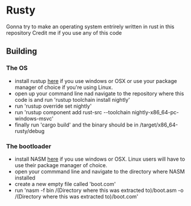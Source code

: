 # Rusty

Gonna try to make an operating system entrirely written in rust in this repository
Credit me if you use any of this code

## Building

### The OS

- install rustup [here](https://rustup.rs/) if you use windows or OSX or use your package manager of choice if you're using Linux.
- open up your command line nad navigate to the repository where this code is and run 'rustup toolchain install nightly'
- run 'rustup override set nightly'
- run 'rustup component add rust-src --toolchain nightly-x86_64-pc-windows-msvc'
- finally run 'cargo build' and the binary should be in /target/x86_64-rusty/debug

### The bootloader

- install NASM [here](https://www.nasm.us/) if you use windows or OSX. Linux users will have to use their package manager of choice.
- open your commmand line and navigate to the directory where NASM installed
- create a new empty file called 'boot.com'
- run 'nasm -f bin /(Directory where this was extracted to)/boot.asm -o /(Directory where this was extracted to)/boot.com'

